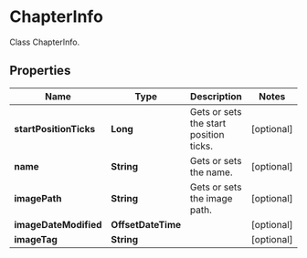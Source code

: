

# ChapterInfo

Class ChapterInfo.

## Properties

| Name | Type | Description | Notes |
|------------ | ------------- | ------------- | -------------|
|**startPositionTicks** | **Long** | Gets or sets the start position ticks. |  [optional] |
|**name** | **String** | Gets or sets the name. |  [optional] |
|**imagePath** | **String** | Gets or sets the image path. |  [optional] |
|**imageDateModified** | **OffsetDateTime** |  |  [optional] |
|**imageTag** | **String** |  |  [optional] |



